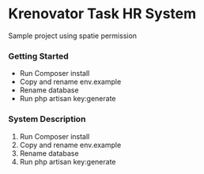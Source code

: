 <h1> Krenovator Task HR System </h1>

<p> Sample project using spatie permission </p>

<h3> Getting Started </h3>

<ul>
  <li>Run Composer install</li>
  <li>Copy and rename env.example</li>
  <li>Rename database</li>
  <li> Run php artisan key:generate </li>
</ul>

<h3> System Description </h3>

<ol>
  <li>Run Composer install</li>
  <li>Copy and rename env.example</li>
  <li>Rename database</li>
  <li> Run php artisan key:generate </li>
</ol>
